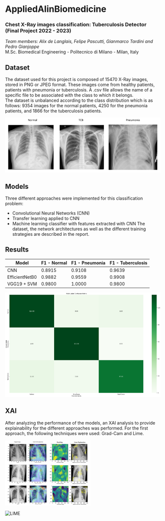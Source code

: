 # AppliedAIinBiomedicine
### Chest X-Ray images classification: Tuberculosis Detector (Final Project 2022 - 2023)
_Team members: Alix de Langlais, Felipe Pascutti, Gianmarco Tardini and Pedro Gianjoppe_  
M.Sc. Biomedical Engineering - Politecnico di Milano - Milan, Italy

## Dataset
The dataset used for this project is composed of 15470 X-Ray images, stored in PNG or JPEG format. These images come from healthy patients, patients with pneumonia or tuberculosis. A .csv file allows the name of a specific file to be associated with the class to which it belongs.  
The dataset is unbalanced according to the class distribution which is as follows: 9354 images for the normal patients, 4250 for the pneumonia patients, and 1866 for the tuberculosis patients.

![img](https://github.com/Adelanglais/AppliedAIinBiomedicine/blob/111de3d380857be3e0d20068a6ca7931acb31981/dataset_example.png)

## Models
Three different approaches were implemented for this classification problem:  
+ Convolutional Neural Networks (CNN)
+ Transfer learning applied to CNN
+ Machine learning classifier with features extracted with CNN
The dataset, the network architectures as well as the different training strategies are described in the report.

## Results

| Model          | F1 - Normal | F1 - Pneumonia | F1 - Tuberculosis |
| -------------- | ----------- | -------------- | ----------------- |
| CNN            | 0.8915      | 0.9108         | 0.9639            |
| EfficientNetB0 | 0.9882      | 0.9559         | 0.9908            |
| VGG19 + SVM    | 0.9800      | 1.0000         | 0.9800            |

![confusion_matrix](https://github.com/Adelanglais/AppliedAIinBiomedicine/blob/bc681b3f80c1eee891fcce6795c2e1981b0cda74/confusion_matrix.png)

## XAI
After analyzing the performance of the models, an XAI analysis to provide explainability for the different
approaches was performed. For the first approach, the following techniques were used: Grad-Cam and Lime.

![GRAD_CAM](https://github.com/Adelanglais/AppliedAIinBiomedicine/blob/6bdc12e9624242b6d2155eea16fb0c31902c05d3/GradCam_XAI.png)

![LIME]()

